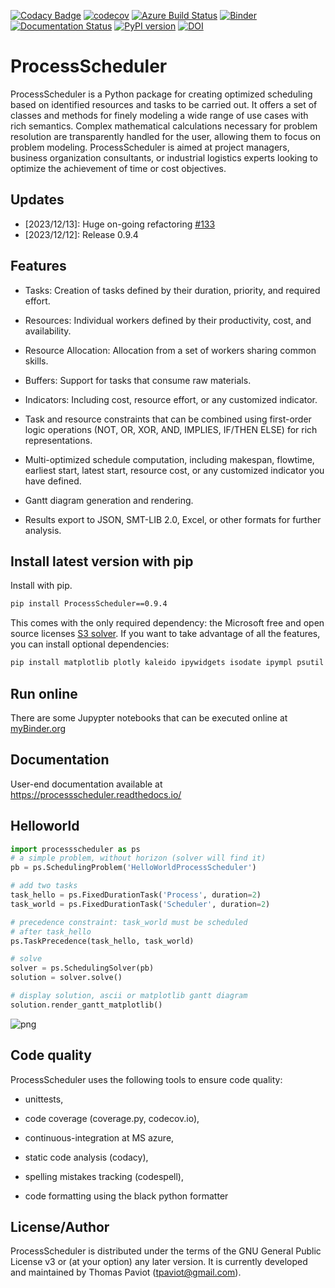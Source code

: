 [![Codacy Badge](https://app.codacy.com/project/badge/Grade/7221205f866145bfa4f18c08bd96e71f)](https://www.codacy.com/gh/tpaviot/ProcessScheduler/dashboard?utm_source=github.com&amp;utm_medium=referral&amp;utm_content=tpaviot/ProcessScheduler&amp;utm_campaign=Badge_Grade)
[![codecov](https://codecov.io/gh/tpaviot/ProcessScheduler/branch/master/graph/badge.svg?token=9HI1FPJUDL)](https://codecov.io/gh/tpaviot/ProcessScheduler)
[![Azure Build Status](https://dev.azure.com/tpaviot/ProcessScheduler/_apis/build/status/tpaviot.ProcessScheduler?branchName=master)](https://dev.azure.com/tpaviot/ProcessScheduler/_build?definitionId=9)
[![Binder](https://mybinder.org/badge_logo.svg)](https://mybinder.org/v2/gh/tpaviot/ProcessScheduler/HEAD?filepath=examples-notebooks)
[![Documentation Status](https://readthedocs.org/projects/processscheduler/badge/?version=latest)](https://processscheduler.readthedocs.io/en/latest/?badge=latest)
[![PyPI version](https://badge.fury.io/py/ProcessScheduler.svg)](https://badge.fury.io/py/ProcessScheduler)
[![DOI](https://zenodo.org/badge/DOI/10.5281/zenodo.4480745.svg)](https://doi.org/10.5281/zenodo.4480745)

# ProcessScheduler
ProcessScheduler is a Python package for creating optimized scheduling based on identified resources and tasks to be carried out. It offers a set of classes and methods for finely modeling a wide range of use cases with rich semantics. Complex mathematical calculations necessary for problem resolution are transparently handled for the user, allowing them to focus on problem modeling. ProcessScheduler is aimed at project managers, business organization consultants, or industrial logistics experts looking to optimize the achievement of time or cost objectives.

## Updates

- [2023/12/13]: Huge on-going refactoring [#133](https://github.com/tpaviot/ProcessScheduler/issues/133)
- [2023/12/12]: Release 0.9.4

## Features

* Tasks: Creation of tasks defined by their duration, priority, and required effort.

* Resources: Individual workers defined by their productivity, cost, and availability.

* Resource Allocation: Allocation from a set of workers sharing common skills.

* Buffers: Support for tasks that consume raw materials.

* Indicators: Including cost, resource effort, or any customized indicator.

* Task and resource constraints that can be combined using first-order logic operations (NOT, OR, XOR, AND, IMPLIES, IF/THEN ELSE) for rich representations.

* Multi-optimized schedule computation, including makespan, flowtime, earliest start, latest start, resource cost, or any customized indicator you have defined.

* Gantt diagram generation and rendering.

* Results export to JSON, SMT-LIB 2.0, Excel, or other formats for further analysis.

## Install latest version with pip

Install with pip.

```bash
pip install ProcessScheduler==0.9.4
```

This comes with the only required dependency: the Microsoft free and open source licenses [S3 solver](https://github.com/Z3Prover/z3). If you want to take advantage of all the features, you can install optional dependencies:

```bash
pip install matplotlib plotly kaleido ipywidgets isodate ipympl psutil XlsxWriter
```

## Run online

There are some Jupypter notebooks that can be executed online at [myBinder.org](https://mybinder.org/v2/gh/tpaviot/ProcessScheduler/HEAD?filepath=examples-notebooks)

## Documentation

User-end documentation available at https://processscheduler.readthedocs.io/

## Helloworld

```python
import processscheduler as ps
# a simple problem, without horizon (solver will find it)
pb = ps.SchedulingProblem('HelloWorldProcessScheduler')

# add two tasks
task_hello = ps.FixedDurationTask('Process', duration=2)
task_world = ps.FixedDurationTask('Scheduler', duration=2)

# precedence constraint: task_world must be scheduled
# after task_hello
ps.TaskPrecedence(task_hello, task_world)

# solve
solver = ps.SchedulingSolver(pb)
solution = solver.solve()

# display solution, ascii or matplotlib gantt diagram
solution.render_gantt_matplotlib()
```

![png](examples-notebooks/pics/hello_world_gantt.svg)

## Code quality

ProcessScheduler uses the following tools to ensure code quality:

* unittests,

* code coverage (coverage.py, codecov.io),

* continuous-integration at MS azure,

* static code analysis (codacy),

* spelling mistakes tracking (codespell),

* code formatting using the black python formatter

## License/Author

ProcessScheduler is distributed under the terms of the GNU General Public License v3 or (at your option) any later version. It is currently developed and maintained by Thomas Paviot (tpaviot@gmail.com).

